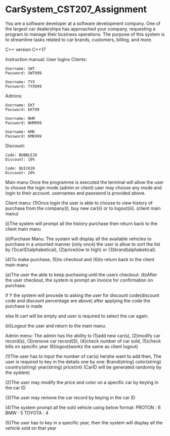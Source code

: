# CarSystem_CST207_Assignment
You are a software developer at a software development company. One of the largest car dealerships has approached your company, requesting a program to manage their business operations. The purpose of this system is to streamline tasks related to car brands, customers, billing, and more.

C++ version C++17

Instruction manual:
User logins
Clients:

    Username: SWT
    Password: SWT999

    Username: TYX
    Password: TYX999

Admins:

    Username: EKT
    Password: EKT99

    Username: NHM
    Password: NHM999

    Username: KMK
    Password: KMK999

Discount:

    Code: BUBBLE10
    Discount: 10%

    Code: QUICK20
    Discount: 20%

Main manu
Once the programme is executed the terminal will allow the user to choose the login mode (admin or client) user may choose any mode and login to their account. usernames and password is provided above.

Client manu:
(1)Once login the user is able to choose to view history of purchase from the company(i), buy new car(ii) or to logout(iii). (client main manu)

(i)The system will prompt all the history purchase then return back to the client main manu

(ii)Purchase Manu:
The system will display all the available vehicles to purchase in a unsorted manner (only once) the user is allow to sort the list by (1)carID(alphabetical), (2)price(low to high) or (3)brand(alphabetical).

(4)To make purchase, (5)to checkout and (6)to return back to the client main manu

(a)The user the able to keep puchasing until the users checkout.
(b)After the user checkout, the system is prompt an invoice for confirmation on purchase. 

if Y the system will procede to asking the user for discount code(discount code and discount percentage are above) after applying the code the purchase is made

else N cart will be empty and user is required to select the car again.

(iii)Logout the user and return to the main manu.

Admin menu:
The admin has the ability to (1)add new car(s), (2)modify car record(s), (3)remove car record(S), (4)check number of car sold, (5)check bills on specific year (6)logout(works the same as client logout)

(1)The user has to input the number of car(s) he/she want to add then, 
The user is required to key in the details one by one:
    Brand(string)
    color(string)
    country(string)
    year(string)
    price(int)
    (CarID will be generated randomly by the system)

(2)The user may modify the price and color on a specific car by keying in the car ID

(3)The user may remove the car record by keying in the car ID

(4)The system prompt all the sold vehicle using below format:
    PROTON : 6
    BMW : 5
    TOYOTA : 4

(5)The user has to key in a specific year, then the system will display all the vehicle sold on that year
